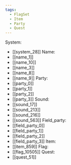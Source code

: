 ```yaml
---
tags:
  - FlagSet
  - Item
  - Party
  - Quest
---
```

System:
- [[system_28]]
Name:
- [[name_1]]
- [[name_10]]
- [[name_3]]
- [[name_8]]
- [[name_9]]
Party:
- [[party_0]]
- [[party_1]]
- [[party_2]]
- [[party_3]]
Sound:
- [[sound_17]]
- [[sound_213]]
- [[sound_216]]
- [[sound_563]]
Field_party:
- [[field_party_0]]
- [[field_party_1]]
- [[field_party_2]]
- [[field_party_3]]
Item:
- [[item_859]]
Flag:
- [[flag_10505]]
Quest:
- [[quest_51]]
